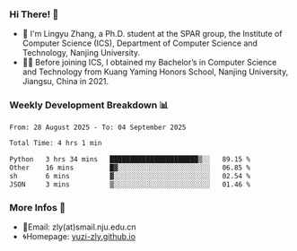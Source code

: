 ### Hi There! 👋 
- 🐳 I'm Lingyu Zhang, a Ph.D. student at the SPAR group, the Institute of Computer Science (ICS), Department of Computer Science and Technology, Nanjing University.
- 🧑‍🎓 Before joining ICS, I obtained my Bachelor’s in Computer Science and Technology from Kuang Yaming Honors School, Nanjing University, Jiangsu, China in 2021.

### Weekly Development Breakdown :bar_chart:

<!--START_SECTION:waka-->

```txt
From: 28 August 2025 - To: 04 September 2025

Total Time: 4 hrs 1 min

Python   3 hrs 34 mins   ██████████████████████▒░░   89.15 %
Other    16 mins         █▓░░░░░░░░░░░░░░░░░░░░░░░   06.85 %
sh       6 mins          ▓░░░░░░░░░░░░░░░░░░░░░░░░   02.54 %
JSON     3 mins          ▒░░░░░░░░░░░░░░░░░░░░░░░░   01.46 %
```

<!--END_SECTION:waka-->

<!--
### Github Contributions :octocat:

![](https://raw.githubusercontent.com/yuzi-zly/yuzi-zly/output/github-contribution-grid-snake.svg)              
-->

### More Infos 📖

- 📧Email: zly(at)smail.nju.edu.cn
- 🌀Homepage: [yuzi-zly.github.io](https://yuzi-zly.github.io/)
